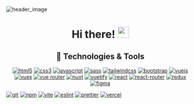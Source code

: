 <a style="text-decoration: none" href="[https://github.com/danulqua](https://github.com/AlexThukynov1)">
  <img src="https://media.licdn.com/dms/image/D4D16AQEyF85OzPlFmw/profile-displaybackgroundimage-shrink_350_1400/0/1678436322195?e=1698278400&v=beta&t=ppm9mb2AlBk33W8AZYLt6ZTdyDyEvDN7LzFmfvGZD_Y" alt="header_image">
</a>

<h1 align="center"> 
  Hi there! <img src="https://i.imgur.com/u8HivgI.gif" width="30" />
</h1>
<h2 align="center">
  🔧 Technologies & Tools
</h2>

<p align="center">
  <a href="https://www.w3.org/html/" target="_blank"><img src="https://img.shields.io/badge/HTML5-E34F26?style=for-the-badge&logo=html5&logoColor=white" alt="html5"></a>
  <a href="https://www.w3.org/Style/CSS/" target="_blank"><img src="https://img.shields.io/badge/CSS3-1572B6?style=for-the-badge&logo=css3&logoColor=white" alt="css3"></a>
    <a href="https://developer.mozilla.org/en-US/docs/Web/JavaScript" target="_blank"><img src="https://img.shields.io/badge/JavaScript-323330?style=for-the-badge&logo=javascript&logoColor=F7DF1E" alt="javascript"></a>
  <a href="https://sass-lang.com" target="_blank"><img src="https://img.shields.io/badge/Sass-CC6699?style=for-the-badge&logo=sass&logoColor=white" alt="sass"></a>
    <a href="https://tailwindcss.com" target="_blank"><img src="https://img.shields.io/badge/Tailwind_CSS-38B2AC?style=for-the-badge&logo=tailwind-css&logoColor=white" alt="tailwindcss"></a>
  <a href="https://getbootstrap.com" target="_blank"><img src="https://img.shields.io/badge/Bootstrap-563D7C?style=for-the-badge&logo=bootstrap&logoColor=white" alt="bootstrap"></a>
  <a href="https://vuejs.org" target="_blank"><img src="https://img.shields.io/badge/Vue.js-35495E?style=for-the-badge&logo=vuedotjs&logoColor=4FC08D" alt="vuejs"></a>
  <a href="https://vuex.vuejs.org/" target="_blank"><img src="https://img.shields.io/badge/VUEX-41B883?style=for-the-badge&logo=vuex&logoColor=white&color=41B883" alt="vuex"></a>
   <a href="https://router.vuejs.org/" target="_blank"><img src="https://img.shields.io/badge/VUEX-41B883?style=for-the-badge&logo=vuex&logoColor=white&color=41B883" alt="vue router"></a>
 <a href="https://nuxtjs.org" target="_blank"><img src="https://img.shields.io/badge/nuxt.js-00C58E?style=for-the-badge&logo=nuxtdotjs&logoColor=white" alt="nuxt"></a>
   <a href="https://vuetifyjs.com/en/" target="_blank"><img src="https://img.shields.io/badge/Vuetify-1867C0?style=for-the-badge&logo=vuetify&logoColor=white" alt="vuetify"></a>
  <a href="https://reactjs.org" target="_blank"><img src="https://img.shields.io/badge/React-20232A?style=for-the-badge&logo=react&logoColor=61DAFB" alt="react"></a>
  <a href="https://reactrouter.com" target="_blank"><img src="https://img.shields.io/badge/VUE%20ROUTER-41B883?style=for-the-badge&logo=vue-router&logoColor=white&color=41B883" alt="react-router"></a>
  <a href="https://redux.js.org" target="_blank"><img src="https://img.shields.io/badge/Redux-593D88?style=for-the-badge&logo=redux&logoColor=white" alt="redux"></a>
<a href="https://www.figma.com" target="_blank"><img src="https://img.shields.io/badge/Figma-F24E1E?style=for-the-badge&logo=figma&logoColor=white" alt="figma"></a>
 
 
  <a href="https://git-scm.com" target="_blank"><img src="https://img.shields.io/badge/Git-F05032?style=for-the-badge&logo=git&logoColor=white" alt="git"></a>
  <a href="https://www.npmjs.com" target="_blank"><img src="https://img.shields.io/badge/npm-CB3837?style=for-the-badge&logo=npm&logoColor=white" alt="npm"></a>
  <a href="https://vitejs.dev" target="_blank"><img src="https://img.shields.io/badge/Vite-B73BFE?style=for-the-badge&logo=vite&logoColor=FFD62E" alt="vite"></a>
  <a href="https://eslint.org" target="_blank"><img src="https://img.shields.io/badge/eslint-3A33D1?style=for-the-badge&logo=eslint&logoColor=white" alt="eslint"></a>
  <a href="https://prettier.io" target="_blank"><img src="https://img.shields.io/badge/prettier-1A2C34?style=for-the-badge&logo=prettier&logoColor=F7BA3E" alt="prettier"></a>
  <a href="https://vercel.com" target="_blank"><img src="https://img.shields.io/badge/Vercel-000000?style=for-the-badge&logo=vercel&logoColor=white" alt="vercel"></a>
</p>
